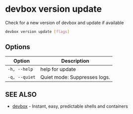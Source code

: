 # devbox version update

Check for a new version of devbox and update if available

```bash
devbox version update [flags]
```

## Options

<!-- Markdown Table of Options -->
| Option | Description |
| --- | --- |
| `-h, --help` | help for update |
| `-q, --quiet` | Quiet mode: Suppresses logs. |

## SEE ALSO

* [devbox](./devbox.md)	 - Instant, easy, predictable shells and containers

